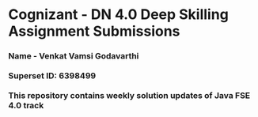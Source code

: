 # Cognizant - DN 4.0 Deep Skilling Assignment Submissions
<h3>Name - Venkat Vamsi Godavarthi <br><br>
  Superset ID: 6398499<br><br>
This repository contains weekly solution updates of Java FSE 4.0 track
